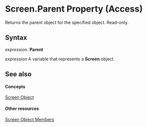 
# Screen.Parent Property (Access)

Returns the parent object for the specified object. Read-only.


## Syntax

 _expression_. **Parent**

 _expression_ A variable that represents a **Screen** object.


## See also


#### Concepts


[Screen Object](00743775-071b-9ccd-7687-f3b992e9346e.md)
#### Other resources


[Screen Object Members](82c9e4cb-95a9-6842-2629-bcd71c81838f.md)
